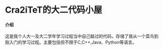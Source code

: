 # Cra2iTeT的大二代码小屋

#### 介绍
这是我个人大一及大二学年学习过程当中自己敲过的代码，存储了我从一个菜鸟到刚入门的学习过程。主要包括但不限于C,C++,Java、Python等语言。